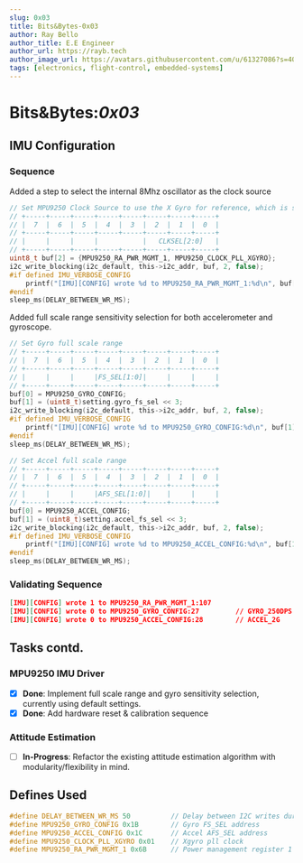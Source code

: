 ```yaml
---
slug: 0x03
title: Bits&Bytes-0x03
author: Ray Bello
author_title: E.E Engineer 
author_url: https://rayb.tech
author_image_url: https://avatars.githubusercontent.com/u/61327086?s=400&u=a272b1f5bd6fe11ae11a33668b4b469864bdc003&v=4
tags: [electronics, flight-control, embedded-systems]
---
```


# Bits&Bytes:*0x03*

## IMU Configuration

### Sequence

Added a step to select the internal 8Mhz oscillator as the clock source

``` c
// Set MPU9250 Clock Source to use the X Gyro for reference, which is slightly better than the default internal clock source.
// +-----+-----+-----+-----+-----+-----+-----+-----+
// |  7  |  6  |  5  |  4  |  3  |  2  |  1  |  0  |
// +-----+-----+-----+-----+-----+-----+-----+-----+
// |     |     |     |           |   CLKSEL[2:0]   |
// +-----+-----+-----+-----+-----+-----+-----+-----+
uint8_t buf[2] = {MPU9250_RA_PWR_MGMT_1, MPU9250_CLOCK_PLL_XGYRO};
i2c_write_blocking(i2c_default, this->i2c_addr, buf, 2, false);
#if defined IMU_VERBOSE_CONFIG
    printf("[IMU][CONFIG] wrote %d to MPU9250_RA_PWR_MGMT_1:%d\n", buf[1], MPU9250_RA_PWR_MGMT_1);
#endif
sleep_ms(DELAY_BETWEEN_WR_MS);
```

Added full scale range sensitivity selection for both accelerometer and gyroscope. 

``` c
// Set Gyro full scale range
// +-----+-----+-----+-----+-----+-----+-----+-----+
// |  7  |  6  |  5  |  4  |  3  |  2  |  1  |  0  |
// +-----+-----+-----+-----+-----+-----+-----+-----+
// |     |     |     |FS_SEL[1:0]|     |     |     |
// +-----+-----+-----+-----+-----+-----+-----+-----+
buf[0] = MPU9250_GYRO_CONFIG;
buf[1] = (uint8_t)setting.gyro_fs_sel << 3;
i2c_write_blocking(i2c_default, this->i2c_addr, buf, 2, false);
#if defined IMU_VERBOSE_CONFIG
    printf("[IMU][CONFIG] wrote %d to MPU9250_GYRO_CONFIG:%d\n", buf[1], MPU9250_GYRO_CONFIG);
#endif
sleep_ms(DELAY_BETWEEN_WR_MS);

// Set Accel full scale range
// +-----+-----+-----+-----+-----+-----+-----+-----+
// |  7  |  6  |  5  |  4  |  3  |  2  |  1  |  0  |
// +-----+-----+-----+-----+-----+-----+-----+-----+
// |     |     |     |AFS_SEL[1:0]|    |     |     |
// +-----+-----+-----+-----+-----+-----+-----+-----+
buf[0] = MPU9250_ACCEL_CONFIG;
buf[1] = (uint8_t)setting.accel_fs_sel << 3;
i2c_write_blocking(i2c_default, this->i2c_addr, buf, 2, false);
#if defined IMU_VERBOSE_CONFIG
    printf("[IMU][CONFIG] wrote %d to MPU9250_ACCEL_CONFIG:%d\n", buf[1], MPU9250_ACCEL_CONFIG);
#endif
sleep_ms(DELAY_BETWEEN_WR_MS);
```

### Validating Sequence

``` json
[IMU][CONFIG] wrote 1 to MPU9250_RA_PWR_MGMT_1:107
[IMU][CONFIG] wrote 0 to MPU9250_GYRO_CONFIG:27 		// GYRO_250DPS
[IMU][CONFIG] wrote 0 to MPU9250_ACCEL_CONFIG:28		// ACCEL_2G
```



## Tasks contd.

### MPU9250 IMU Driver

- [x] **Done**: Implement full scale range and gyro sensitivity selection, currently using default settings.
- [x] **Done**: Add hardware reset & calibration sequence

### Attitude Estimation

- [ ] **In-Progress**: Refactor the existing attitude estimation algorithm with modularity/flexibility in mind.

## Defines Used

```c++
#define DELAY_BETWEEN_WR_MS 50          // Delay between I2C writes during configuration
#define MPU9250_GYRO_CONFIG 0x1B        // Gyro FS_SEL address
#define MPU9250_ACCEL_CONFIG 0x1C       // Accel AFS_SEL address
#define MPU9250_CLOCK_PLL_XGYRO 0x01    // Xgyro pll clock 
#define MPU9250_RA_PWR_MGMT_1 0x6B      // Power management register 1 address
```

